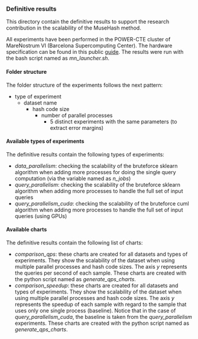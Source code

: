 ### Definitive results
This directory contain the definitive results to support the research contribution in the scalability of the MuseHash method.

All experiments have been performed in the POWER-CTE cluster of MareNostrum VI (Barcelona Supercomputing Center). The hardware specification can be found in this public [guide](https://www.bsc.es/user-support/power.php). The results were run with the bash script named as *mn_launcher.sh*.

#### Folder structure
The folder structure of the experiments follows the next pattern:
- type of experiment
  - dataset name
    - hash code size
      - number of parallel processes
        - 5 distinct experiments with the same parameters (to extract error margins)

#### Available types of experiments
The definitive results contain the following types of experiments:
- *data_parallelism*: checking the scalability of the bruteforce sklearn algorithm when adding more processes for doing the single query computation (via the variable named as *n_jobs*)
- *query_parallelism*: checking the scalability of the bruteforce sklearn algorithm when adding more processes to handle the full set of input queries
- *query_parallelism_cuda*: checking the scalability of the bruteforce cuml algorithm when adding more processes to handle the full set of input queries (using GPUs)

#### Available charts
The definitive results contain the following list of charts:
- *comparison_qps*: these charts are created for all datasets and types of experiments. They show the scalability of the dataset when using multiple parallel processes and hash code sizes. The axis *y* represents the queries per second of each sample. These charts are created with the python script named as *generate_qps_charts*.
- *comparison_speedup*: these charts are created for all datasets and types of experiments. They show the scalability of the dataset when using multiple parallel processes and hash code sizes. The axis *y* represents the speedup of each sample with regard to the sample that uses only one single process (baseline). Notice that in the case of *query_parallelism_cuda*, the baseline is taken from the *query_parallelism* experiments. These charts are created with the python script named as *generate_qps_charts*.
